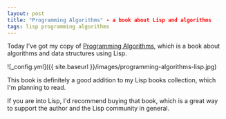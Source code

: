 ```yaml
---
layout: post
title: "Programming Algorithms" - a book about Lisp and algorithms
tags: lisp programming algorithms
---
```

Today I've got my copy of [Programming
Algorithms](https://leanpub.com/progalgs), which is a book
about algorithms and data structures using Lisp.

![_config.yml]({{ site.baseurl }}/images/programming-algorithms-lisp.jpg)

This book is definitely a good addition to my Lisp books collection,
which I'm planning to read.

If you are into Lisp, I'd recommend buying that book, which is a great
way to support the author and the Lisp community in general.
